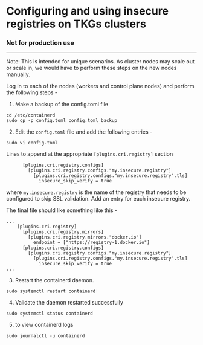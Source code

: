 # Configuring and using insecure registries on TKGs clusters
### Not for production use
---

Note: This is intended for unique scenarios. As cluster nodes may scale out or scale in, we would have to perform these steps on the new nodes manually.

Log in to each of the nodes (workers and control plane nodes) and perform the following steps - 

1. Make a backup of the config.toml file 
```
cd /etc/containerd
sudo cp -p config.toml config.toml_backup
```

2. Edit the `config.toml` file and add the following entries -
 ```
 sudo vi config.toml
 ```
 
 Lines to append at the appropriate `[plugins.cri.registry]` section
 
```
      [plugins.cri.registry.configs]
        [plugins.cri.registry.configs."my.insecure.registry"]
          [plugins.cri.registry.configs."my.insecure.registry".tls]
            insecure_skip_verify = true
```
where `my.insecure.registry` is the name of the registry that needs to be configured to skip SSL validation. Add an entry for each insecure registry. 

The final file should like something like this - 
```
...
    [plugins.cri.registry]
      [plugins.cri.registry.mirrors]
        [plugins.cri.registry.mirrors."docker.io"]
          endpoint = ["https://registry-1.docker.io"]
      [plugins.cri.registry.configs]
        [plugins.cri.registry.configs."my.insecure.registry"]
          [plugins.cri.registry.configs."my.insecure.registry".tls]
            insecure_skip_verify = true
...
```

3. Restart the containerd daemon.
```
sudo systemctl restart containerd
```

4. Validate the daemon restarted successfully 
```
sudo systemctl status containerd
```

5. to view containerd logs
```
sudo journalctl -u containerd
```
